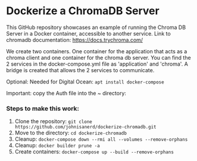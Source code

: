 # Dockerize a ChromaDB Server
This GitHub repository showcases an example of running the Chroma DB Server in a Docker container, accessible to another service. Link to chromadb documentation: https://docs.trychroma.com/

We create two containers. One container for the application that acts as a chroma client and one container for the chroma db server. You can find the 2 services in the docker-compose.yml file as 'application' and 'chroma'. A bridge is created that allows the 2 services to communicate.

Optional: Needed for Digital Ocean: `apt install docker-compose`

Important:  copy the Auth file into the ~ directory:  




### Steps to make this work:
1. Clone the repository: `git clone https://github.com/johnisanerd/dockerize-chromadb.git`
3. Move to the directory: `cd dockerize-chromadb`
4. Cleanup: `docker-compose down --rmi all --volumes --remove-orphans`
5. Cleanup: `docker builder prune -a`
5. Create containers: `docker-compose up --build --remove-orphans`
